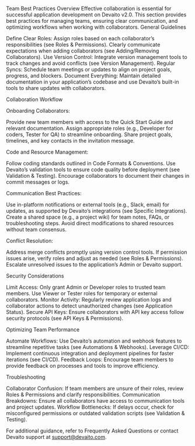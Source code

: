 Team Best Practices
Overview
Effective collaboration is essential for successful application development on Devaito v2.0. This section provides best practices for managing teams, ensuring clear communication, and optimizing workflows when working with collaborators.
General Guidelines

Define Clear Roles: Assign roles based on each collaborator’s responsibilities (see Roles & Permissions). Clearly communicate expectations when adding collaborators (see Adding/Removing Collaborators).
Use Version Control: Integrate version management tools to track changes and avoid conflicts (see Version Management).
Regular Syncs: Schedule team meetings or updates to align on project goals, progress, and blockers.
Document Everything: Maintain detailed documentation in your application’s codebase and use Devaito’s built-in tools to share updates with collaborators.

Collaboration Workflow

Onboarding Collaborators:

Provide new team members with access to the Quick Start Guide and relevant documentation.
Assign appropriate roles (e.g., Developer for coders, Tester for QA) to streamline onboarding.
Share project goals, timelines, and key contacts in the invitation message.


Code and Resource Management:

Follow coding standards outlined in Code Formats & Conventions.
Use Devaito’s validation tools to ensure code quality before deployment (see Validation & Testing).
Encourage collaborators to document their changes in commit messages or logs.


Communication Best Practices:

Use in-platform notifications or external tools (e.g., Slack, email) for updates, as supported by Devaito’s integrations (see Specific Integrations).
Create a shared space (e.g., a project wiki) for team notes, FAQs, or troubleshooting steps.
Avoid direct modifications to shared resources without team consensus.


Conflict Resolution:

Address merge conflicts promptly using version control tools.
If permission issues arise, verify roles and adjust as needed (see Roles & Permissions).
Escalate unresolved issues to the application’s Admin or Devaito support.



Security Considerations

Limit Access: Only grant Admin or Developer roles to trusted team members. Use Viewer or Tester roles for temporary or external collaborators.
Monitor Activity: Regularly review application logs and collaborator actions to detect unauthorized changes (see Application Status).
Secure API Keys: Ensure collaborators with API key access follow security protocols (see API Keys & Permissions).

Optimizing Team Performance

Automate Workflows: Use Devaito’s automation and webhook features to streamline repetitive tasks (see Automations & Webhooks).
Leverage CI/CD: Implement continuous integration and deployment pipelines for faster iterations (see CI/CD).
Feedback Loops: Encourage team members to provide feedback on processes and tools to improve efficiency.

Troubleshooting

Collaborator Confusion: If team members are unsure of their roles, review Roles & Permissions and clarify responsibilities.
Communication Breakdowns: Ensure all collaborators have access to communication tools and project updates.
Workflow Bottlenecks: If delays occur, check for misconfigured permissions or outdated validation scripts (see Validation & Testing).

For additional guidance, refer to Frequently Asked Questions or contact Devaito support at support@devaito.com.